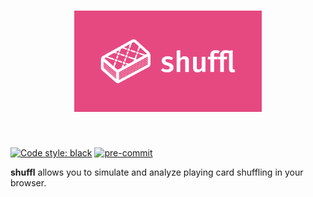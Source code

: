 <h1 align="center">
<img src="assets/shuffl-logo.png" width="300">
</h1><br>

[![Code style: black](https://img.shields.io/badge/code%20style-black-000000.svg)](https://github.com/psf/black)
[![pre-commit](https://img.shields.io/badge/pre--commit-enabled-brightgreen?logo=pre-commit&logoColor=white)](https://github.com/pre-commit/pre-commit)

**shuffl** allows you to simulate and analyze playing card shuffling in your browser.
